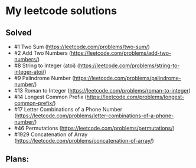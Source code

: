 # My leetcode solutions

## Solved
- #1 Two Sum (https://leetcode.com/problems/two-sum/)
- #2 Add Two Numbers (https://leetcode.com/problems/add-two-numbers/)
- #8 String to Integer (atoi) (https://leetcode.com/problems/string-to-integer-atoi/)
- #9 Palindrome Number (https://leetcode.com/problems/palindrome-number/)
- #13 Roman to Integer (https://leetcode.com/problems/roman-to-integer)
- #14 Longest Common Prefix (https://leetcode.com/problems/longest-common-prefix/)
- #17 Letter Combinations of a Phone Number (https://leetcode.com/problems/letter-combinations-of-a-phone-number/)
- #46 Permutations (https://leetcode.com/problems/permutations/)
- #1929 Concatenation of Array (https://leetcode.com/problems/concatenation-of-array/)


## Plans: